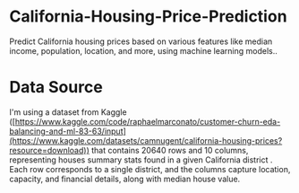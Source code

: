 # California-Housing-Price-Prediction
Predict California housing prices based on various features like median income, population, location, and more, using machine learning models..

# Data Source
I'm using a dataset from Kaggle ([https://www.kaggle.com/code/raphaelmarconato/customer-churn-eda-balancing-and-ml-83-63/input](https://www.kaggle.com/datasets/camnugent/california-housing-prices?resource=download)) that contains 20640 rows and 10 columns, representing houses summary stats found in a given California district . Each row corresponds to a single district, and the columns capture location, capacity, and financial details, along with median house value.
